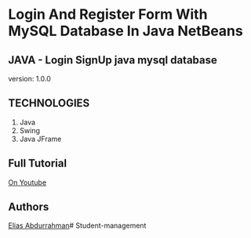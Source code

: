 # Login And Register Form With MySQL Database In Java NetBeans

## JAVA - Login SignUp java mysql database


version: 1.0.0

## TECHNOLOGIES

1. Java
1. Swing
1. Java JFrame


## Full Tutorial

[On Youtube](https://youtu.be/y8KnCBRzTnw)

## Authors

[Elias Abdurrahman](https://github.com/codingWithElias)# Student-management
